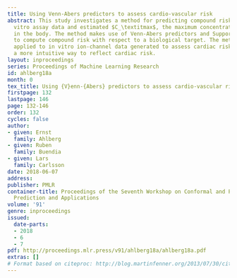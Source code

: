 ```yaml
---
title: Using Venn-Abers predictors to assess cardio-vascular risk
abstract: This study investigates a method for predicting compound risk based on in
  vitro assay data and estimated $C_\textitmax$, the maximum concentration of a drug
  in the body. The method makes use of Venn-Abers predictors and Support Vector Machines
  to compute compound risk with respect to a biological target. The method has been
  applied to in vitro ion-channel data generated to assess cardiac risk and introduces
  a more intuitive way to reflect cardiac risk.
layout: inproceedings
series: Proceedings of Machine Learning Research
id: ahlberg18a
month: 0
tex_title: Using {V}enn-{Abers} predictors to assess cardio-vascular risk
firstpage: 132
lastpage: 146
page: 132-146
order: 132
cycles: false
author:
- given: Ernst
  family: Ahlberg
- given: Ruben
  family: Buendia
- given: Lars
  family: Carlsson
date: 2018-06-07
address: 
publisher: PMLR
container-title: Proceedings of the Seventh Workshop on Conformal and Probabilistic
  Prediction and Applications
volume: '91'
genre: inproceedings
issued:
  date-parts:
  - 2018
  - 6
  - 7
pdf: http://proceedings.mlr.press/v91/ahlberg18a/ahlberg18a.pdf
extras: []
# Format based on citeproc: http://blog.martinfenner.org/2013/07/30/citeproc-yaml-for-bibliographies/
---
```

